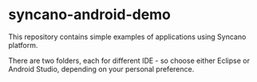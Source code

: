 syncano-android-demo
====================

This repository contains simple examples of applications using Syncano platform.

There are two folders, each for different IDE - so choose either Eclipse or Android Studio, depending on your personal preference.
